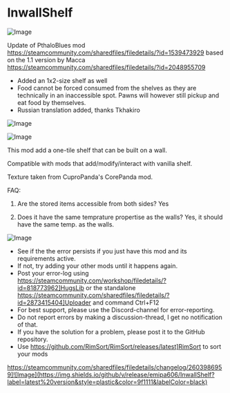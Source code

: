 # InwallShelf

![Image](https://i.imgur.com/buuPQel.png)

Update of PthaloBlues mod
https://steamcommunity.com/sharedfiles/filedetails/?id=1539473929
based on the 1.1 version by Macca
https://steamcommunity.com/sharedfiles/filedetails/?id=2048955709

- Added an 1x2-size shelf as well
- Food cannot be forced consumed from the shelves as they are technically in an inaccessible spot. Pawns will however still pickup and eat food by themselves.
- Russian translation added, thanks Tkhakiro

![Image](https://i.imgur.com/pufA0kM.png)

	
![Image](https://i.imgur.com/Z4GOv8H.png)

This mod add a one-tile shelf that can be built on a wall.

Compatible with mods that add/modify/interact with vanilla shelf.

Texture taken from CuproPanda's CorePanda mod.

FAQ:

1. Are the stored items accessible from both sides?
Yes

2. Does it have the same temprature propertise as the walls?
Yes, it should have the same temp. as the walls.

![Image](https://i.imgur.com/PwoNOj4.png)



-  See if the the error persists if you just have this mod and its requirements active.
-  If not, try adding your other mods until it happens again.
-  Post your error-log using https://steamcommunity.com/workshop/filedetails/?id=818773962]HugsLib or the standalone https://steamcommunity.com/sharedfiles/filedetails/?id=2873415404]Uploader and command Ctrl+F12
-  For best support, please use the Discord-channel for error-reporting.
-  Do not report errors by making a discussion-thread, I get no notification of that.
-  If you have the solution for a problem, please post it to the GitHub repository.
-  Use https://github.com/RimSort/RimSort/releases/latest]RimSort to sort your mods



https://steamcommunity.com/sharedfiles/filedetails/changelog/2603986959]![Image](https://img.shields.io/github/v/release/emipa606/InwallShelf?label=latest%20version&style=plastic&color=9f1111&labelColor=black)

